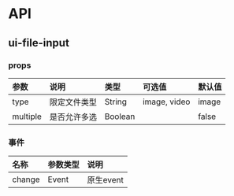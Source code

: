 # API

## ui-file-input 

### props

| 参数 | 说明 | 类型 | 可选值 | 默认值 |
| :----| :---| :----| :-----| :------|
| type| 限定文件类型 | String | image, video | image |
| multiple| 是否允许多选 | Boolean | | false |

### 事件

| 名称 | 参数类型 | 说明 |
| :--- | :--- | :--- |
| change | Event| 原生event |

